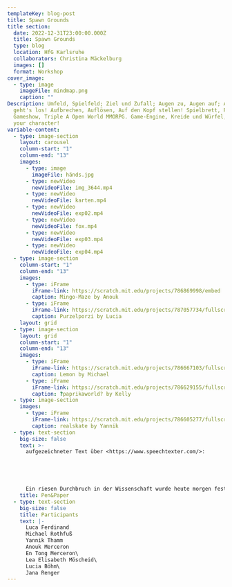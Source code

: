 ```yaml
---
templateKey: blog-post
title: Spawn Grounds
title section:
  date: 2022-12-31T23:00:00.000Z
  title: Spawn Grounds
  type: blog
  location: HfG Karlsruhe
  collaborators: Christina Mäckelburg
  images: []
  format: Workshop
cover_image:
  - type: image
    imageFile: mindmap.png
    caption: ""
Description: Umfeld, Spielfeld; Ziel und Zufall; Augen zu, Augen auf; Auf Los
  geht's los! Aufbrechen, Auflösen, Auf den Kopf stellen! Spielbrett, Pausenhof,
  Gameshow, Triple A Open World MMORPG. Game-Engine, Kreide und Würfel, choose
  your character!
variable-content:
  - type: image-section
    layout: carousel
    column-start: "1"
    column-end: "13"
    images:
      - type: image
        imageFile: händs.jpg
      - type: newVideo
        newVideoFile: img_3644.mp4
      - type: newVideo
        newVideoFile: karten.mp4
      - type: newVideo
        newVideoFile: exp02.mp4
      - type: newVideo
        newVideoFile: fox.mp4
      - type: newVideo
        newVideoFile: exp03.mp4
      - type: newVideo
        newVideoFile: exp04.mp4
  - type: image-section
    column-start: "1"
    column-end: "13"
    images:
      - type: iFrame
        iFrame-link: https://scratch.mit.edu/projects/786869998/embed
        caption: Mingo-Maze by Anouk
      - type: iFrame
        iFrame-link: https://scratch.mit.edu/projects/787057734/fullscreen/
        caption: Purzelporzi by Lucia
    layout: grid
  - type: image-section
    layout: grid
    column-start: "1"
    column-end: "13"
    images:
      - type: iFrame
        iFrame-link: https://scratch.mit.edu/projects/786667103/fullscreen/
        caption: Lemon by Michael
      - type: iFrame
        iFrame-link: https://scratch.mit.edu/projects/786629155/fullscreen/
        caption: ?paprikaworld? by Kelly
  - type: image-section
    images:
      - type: iFrame
        iFrame-link: https://scratch.mit.edu/projects/786605277/fullscreen/
        caption: realskate by Yannik
  - type: text-section
    big-size: false
    text: >-
      aufgezeichneter Text über <https://www.speechtexter.com/>:    


          


      Ein riesen Durchbruch in der Wissenschaft wurde heute morgen festgestellt und in den allen Nachrichten ausgestrahlt zwischen den bekannten 3 Dimension in der wir in denen wir leben wurden noch acht weitere aufgerollte Dimension entdeckt und bestätigt die sogenannte Stringtheorie doch bei der Entdeckung ist ein Missgeschick entstanden und zwar wurde eins dieser Strings in Schwingung gebracht und das hat dafür gesorgt dass diese acht unterschiedlichen Dimensionen überlagert wurden und eure ich's aus anderen Dimensionen alle zusammen sich plötzlich in einem Raum wiederfinden ihr befindet euch plötzlich in einem weißen Raum weißer Boden weiße Wände hell leuchtende Decke und wisst nicht wie herauskommt in der Mitte liegt eine Banane es ist keine Leiche in Sicht es ist ein kleines zurückhaltendes Schildchen vor dieser Banane mit der Aufschrift do not touch Dönertier du hast keine Zigaretten langsam während ihr so einander anstatt der merkt ihr wie es soll langsam an Transparenz dazugewinnen solange kann er ohne Körper nicht überleben du kannst gerne die Wände Abtasten bitteschön sol sol fährt die Wände entlang aber spürt bei der ersten Wand nichts nichts nein absolut nicht leider hat der alte Pfeifen geil nur die Fähigkeit rauchen was seid ihr ja sind alle in Ordnung damit möchte jemand James die Banane from the ground the floor opens up platform rises up on the platform The Cat the cat hat if you are a cat Person mad but if your dog Version attack your möchtest du ein Auge auf die Katze werfen tatsächlich würde die Katze noch einmal würfeln weil sie nun besessen ist und sich nicht wehren kann also das würde versuchen die Katze ist auf jeden Fall beruhigt das möchte aber Glück
    title: Pen&Paper
  - type: text-section
    big-size: false
    title: Participants
    text: |-
      Luca Ferdinand
      Michael Rothfuß
      Yannik Thamm
      Anouk Merceron
      En Tong Merceron\
      Lea Elisabeth Möscheid\
      Lucia Böhm\
      Jana Renger
---
```

